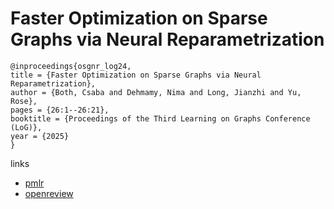 # Faster Optimization on Sparse Graphs via Neural Reparametrization

```
@inproceedings{osgnr_log24,
title = {Faster Optimization on Sparse Graphs via Neural Reparametrization},
author = {Both, Csaba and Dehmamy, Nima and Long, Jianzhi and Yu, Rose},
pages = {26:1--26:21},
booktitle = {Proceedings of the Third Learning on Graphs Conference (LoG)},
year = {2025}
}
```

links
- [pmlr](https://proceedings.mlr.press/v269/both25a.html)
- [openreview](https://openreview.net/forum?id=9x7XJGvfom)
